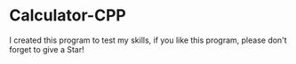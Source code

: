 # Calculator-CPP
I created this program to test my skills, if you like this program, please don't forget to give a Star!
